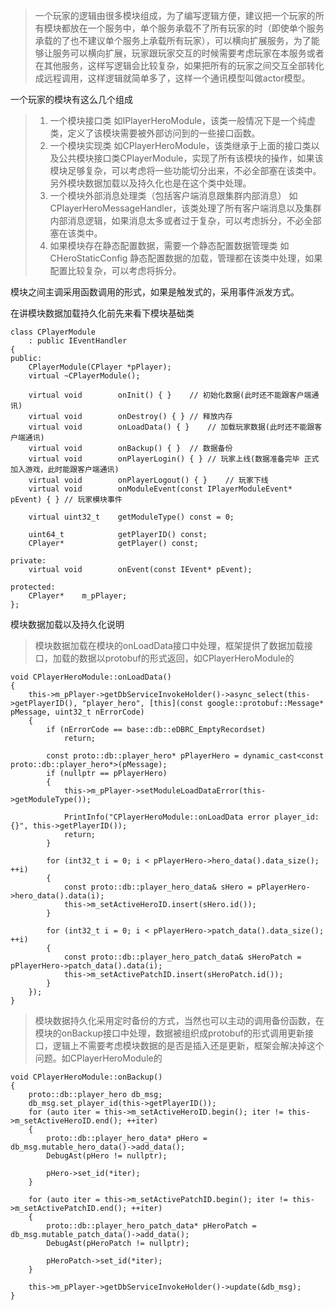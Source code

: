 >  一个玩家的逻辑由很多模块组成，为了编写逻辑方便，建议把一个玩家的所有模块都放在一个服务中，单个服务承载不了所有玩家的时（即使单个服务承载的了也不建议单个服务上承载所有玩家），可以横向扩展服务，为了能够让服务可以横向扩展，玩家跟玩家交互的时候需要考虑玩家在本服务或者在其他服务，这样写逻辑会比较复杂，如果把所有的玩家之间交互全部转化成远程调用，这样逻辑就简单多了，这样一个通讯模型叫做actor模型。

一个玩家的模块有这么几个组成
> 1. 一个模块接口类 如IPlayerHeroModule，该类一般情况下是一个纯虚类，定义了该模块需要被外部访问到的一些接口函数。
> 2. 一个模块实现类 如CPlayerHeroModule，该类继承于上面的接口类以及公共模块接口类CPlayerModule，实现了所有该模块的操作，如果该模块足够复杂，可以考虑将一些功能切分出来，不必全部塞在该类中。另外模块数据加载以及持久化也是在这个类中处理。
> 3. 一个模块外部消息处理类（包括客户端消息跟集群内部消息） 如CPlayerHeroMessageHandler，该类处理了所有客户端消息以及集群内部消息逻辑，如果消息太多或者过于复杂，可以考虑拆分，不必全部塞在该类中。
>  4. 如果模块存在静态配置数据，需要一个静态配置数据管理类 如CHeroStaticConfig 静态配置数据的加载，管理都在该类中处理，如果配置比较复杂，可以考虑将拆分。

模块之间主调采用函数调用的形式，如果是触发式的，采用事件派发方式。

在讲模块数据加载持久化前先来看下模块基础类

```
class CPlayerModule 
	: public IEventHandler
{
public:
	CPlayerModule(CPlayer *pPlayer);
	virtual ~CPlayerModule();

	virtual void		onInit() { }	// 初始化数据(此时还不能跟客户端通讯)
	virtual void		onDestroy() { }	// 释放内存
	virtual void		onLoadData() { }	// 加载玩家数据(此时还不能跟客户端通讯)
	virtual void		onBackup() { }	// 数据备份
	virtual void		onPlayerLogin() { }	// 玩家上线(数据准备完毕 正式加入游戏，此时能跟客户端通讯)
	virtual void		onPlayerLogout() { }	// 玩家下线
	virtual void		onModuleEvent(const IPlayerModuleEvent* pEvent) { }	// 玩家模块事件

	virtual uint32_t	getModuleType() const = 0;

	uint64_t			getPlayerID() const;
	CPlayer*			getPlayer() const;

private:
	virtual void		onEvent(const IEvent* pEvent);

protected:
	CPlayer*	m_pPlayer;
};
```

模块数据加载以及持久化说明
> 模块数据加载在模块的onLoadData接口中处理，框架提供了数据加载接口，加载的数据以protobuf的形式返回，如CPlayerHeroModule的
```
void CPlayerHeroModule::onLoadData()
{
	this->m_pPlayer->getDbServiceInvokeHolder()->async_select(this->getPlayerID(), "player_hero", [this](const google::protobuf::Message* pMessage, uint32_t nErrorCode)
	{
		if (nErrorCode == base::db::eDBRC_EmptyRecordset)
			return;
		
		const proto::db::player_hero* pPlayerHero = dynamic_cast<const proto::db::player_hero*>(pMessage);
		if (nullptr == pPlayerHero)
		{
			this->m_pPlayer->setModuleLoadDataError(this->getModuleType());

			PrintInfo("CPlayerHeroModule::onLoadData error player_id: {}", this->getPlayerID());
			return;
		}

		for (int32_t i = 0; i < pPlayerHero->hero_data().data_size(); ++i)
		{
			const proto::db::player_hero_data& sHero = pPlayerHero->hero_data().data(i);
			this->m_setActiveHeroID.insert(sHero.id());
		}

		for (int32_t i = 0; i < pPlayerHero->patch_data().data_size(); ++i)
		{
			const proto::db::player_hero_patch_data& sHeroPatch = pPlayerHero->patch_data().data(i);
			this->m_setActivePatchID.insert(sHeroPatch.id());
		}
	});
}
```
> 模块数据持久化采用定时备份的方式，当然也可以主动的调用备份函数，在模块的onBackup接口中处理，数据被组织成protobuf的形式调用更新接口，逻辑上不需要考虑模块数据的是否是插入还是更新，框架会解决掉这个问题。如CPlayerHeroModule的

```
void CPlayerHeroModule::onBackup()
{
	proto::db::player_hero db_msg;
	db_msg.set_player_id(this->getPlayerID());
	for (auto iter = this->m_setActiveHeroID.begin(); iter != this->m_setActiveHeroID.end(); ++iter)
	{
		proto::db::player_hero_data* pHero = db_msg.mutable_hero_data()->add_data();
		DebugAst(pHero != nullptr);

		pHero->set_id(*iter);
	}

	for (auto iter = this->m_setActivePatchID.begin(); iter != this->m_setActivePatchID.end(); ++iter)
	{
		proto::db::player_hero_patch_data* pHeroPatch = db_msg.mutable_patch_data()->add_data();
		DebugAst(pHeroPatch != nullptr);

		pHeroPatch->set_id(*iter);
	}

	this->m_pPlayer->getDbServiceInvokeHolder()->update(&db_msg);
}
```
